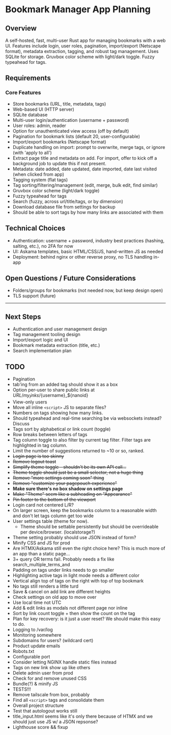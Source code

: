 # Bookmark Manager App Planning

## Overview

A self-hosted, fast, multi-user Rust app for managing bookmarks with a web UI. Features include login, user roles, pagination, import/export (Netscape format), metadata extraction, tagging, and robust tag management. Uses SQLite for storage. Gruvbox color scheme with light/dark toggle. Fuzzy typeahead for tags.

## Requirements

### Core Features

- Store bookmarks (URL, title, metadata, tags)
- Web-based UI (HTTP server)
- SQLite database
- Multi-user login/authentication (username + password)
- User roles: admin, reader
- Option for unauthenticated view access (off by default)
- Pagination for bookmark lists (default 20, user-configurable)
- Import/export bookmarks (Netscape format)
- Duplicate handling on import: prompt to overwrite, merge tags, or ignore (with 'apply to all')
- Extract page title and metadata on add. For import, offer to kick off a background job to update this if not present.
- Metadata: date added, date updated, date imported, date last visited (when clicked from app)
- Tagging system (flat tags)
- Tag sorting/filtering/management (edit, merge, bulk edit, find similar)
- Gruvbox color scheme (light/dark toggle)
- Fuzzy typeahead for tags
- Search (fuzzy, across url/title/tags, or by dimension)
- Download database file from settings for backup
- Should be able to sort tags by how many links are associated with them

## Technical Choices

- Authentication: username + password, industry best practices (hashing, salting, etc.), no 2FA for now
- UI: Askama templates, basic HTML/CSS/JS, hand-written JS as needed
- Deployment: behind nginx or other reverse proxy, no TLS handling in-app

## Open Questions / Future Considerations

- Folders/groups for bookmarks (not needed now, but keep design open)
- TLS support (future)

---

## Next Steps

- Authentication and user management design
- Tag management tooling design
- Import/export logic and UI
- Bookmark metadata extraction (title, etc.)
- Search implementation plan

## TODO

- Pagination
- tab'ing from an added tag should show it as a box
- Option per-user to share public links at $URL/my_links/${username}\_${nanoid}
- View-only users
- Move all inline `<script>` JS to separate files?
- Numbers on tags showing how many links.
- Should typeahead and real-time searching be via websockets instead? Discuss
- Tags sort by alphabetical or link count (toggle)
- Row breaks between letters of tags
- Tag column toggle to also filter by current tag filter. Filter tags are highlighted in tag column.
- Limit the number of suggestions returned to ~10 or so, ranked.
- ~~Login page is too skinny~~
- ~~Remove logout toast~~
- ~~Simplify theme toggle - shouldn't be its own API call...~~
- ~~Theme toggle should just be a small selector, not a huge thing~~
- ~~Remove "more settings coming soon" thing~~
- ~~Remove "customize your pagepouch experience"~~
- **Make sure there's no box shadow on settings page**
- ~~Make "Theme" seem like a subheading on "Appearance"~~
- ~~Pin footer to the bottom of the viewport~~
- Login card not centered L/R?
- On larger screen, keep the bookmarks column to a reasonable width and don't let tags column get too wide
- User settings table (theme for now).
  - Theme should be settable persistently but should be overrideable per device/browser. (localstorage?)
- Theme setting probably should use JSON instead of form?
- Minify CSS and JS for prod
- Are HTMX/Askama still even the right choice here? This is much more of an app than a static page...
- 3+ query OR terms fail. Probably needs a fix like search_multiple_terms_and
- Padding on tags under links needs to go smaller
- Highlighting active tags in light mode needs a different color
- Vertical align top of tags on the right with top of top bookmark
- No tags still renders a little turd
- Save & cancel on add link are different heights
- Check settings on old app to move over
- Use local time not UTC
- Add & edit links as modals not different page nor inline
- Sort by link count toggle + then show the count on the tag
- Plan for key recovery: is it just a user reset? We should make this easy to do.
- Logging to /var/log
- Monitoring somewhere
- Subdomains for users? (wildcard cert)
- Product update emails
- Robots.txt
- Configurable port
- Consider letting NGINX handle static files instead
- Tags on new link show up like others
- Delete admin user from prod
- Check for and remove unused CSS
- Bundle(?) & minify JS
- TESTS!!!
- Remove tailscale from box, probably
- Find all `<script>` tags and consolidate them
- Overall project structure
- Test that autologout works still
- title_input.html seems like it's only there because of HTMX and we should just use JS w/ a JSON repsonse?
- Lighthouse score && fixup
